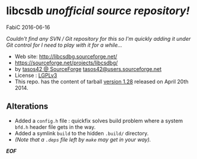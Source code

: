 # libcsdb _unofficial source repository!_

FabiC 2016-06-16

_Couldn't find any SVN / Git repository for this so I'm quickly adding it under Git control for I need to play with it for a while..._

* Web site: http://libcsdbg.sourceforge.net/
* https://sourceforge.net/projects/libcsdbg/
* by [tasos42 @ SourceForge](https://sourceforge.net/u/tasos42/profile/) <tasos42@users.sourceforge.net>
* License : [LGPLv3](http://libcsdbg.sourceforge.net/index.html#sec1_3)
* This repo. has the content of tarball [version 1.28](https://sourceforge.net/projects/libcsdbg/files/1.28/) released on April 20th 2014.

## Alterations

* Added a `config.h` file : quickfix solves build problem where a system `bfd.h` header file gets in the way.
* Added a symlink `build` to the hidden `.build/` directory.
* _(Note that a `.deps` file left by `make` may get in your way)._

_**EOF**_
